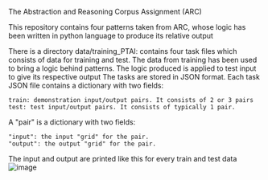 The Abstraction and Reasoning Corpus Assignment (ARC)

This repository contains four patterns taken from ARC, whose logic has been written in python language to produce its relative output

There is a directory data/training_PTAI: contains four task files which consists of data for training and test. The data from training has been used to bring a logic behind patterns.
The logic produced is applied to test input to give its respective output
The tasks are stored in JSON format. Each task JSON file contains a dictionary with two fields:

    train: demonstration input/output pairs. It consists of 2 or 3 pairs
    test: test input/output pairs. It consists of typically 1 pair.

A "pair" is a dictionary with two fields:

    "input": the input "grid" for the pair.
    "output": the output "grid" for the pair.

The input and output are printed like this for every train and test data
![image](https://user-images.githubusercontent.com/94651788/143934306-e4075db2-fdcf-4282-9ba8-e5fcc684503f.png)
